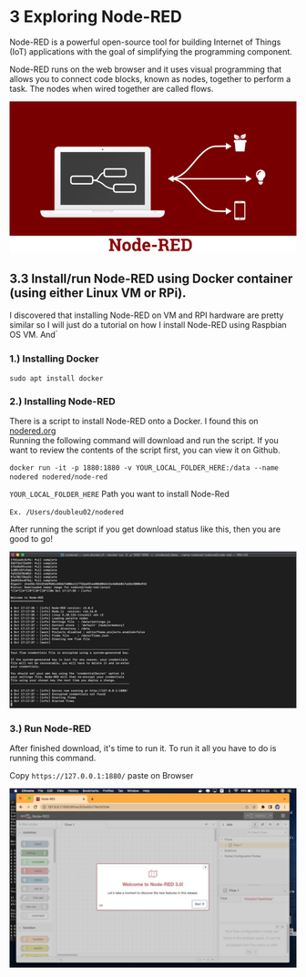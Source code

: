 # 3  Exploring Node-RED
Node-RED is a powerful open-source tool for building Internet of Things (IoT) applications with the goal of simplifying the programming component.  
  
Node-RED runs on the web browser and it uses visual programming that allows you to connect code blocks, known as nodes, together to perform a task. The nodes when wired together are called flows.  
  
![node-red](PIC_nodered/nodered_logo.png)  

## 3.3  Install/run Node-RED using Docker container (using either Linux VM or RPi).
I discovered that installing Node-RED on VM and RPI hardware are pretty similar so I will just do a tutorial on how I install Node-RED using Raspbian OS VM. And ่

### 1.) Installing Docker

``` 
sudo apt install docker
```


### 2.) Installing Node-RED
There is a script to install Node-RED onto a Docker. I found this on [nodered.org](https://nodered.org/docs/getting-started/docker)  
Running the following command will download and run the script. If you want to review the contents of the script first, you can view it on Github.  
```
docker run -it -p 1880:1880 -v YOUR_LOCAL_FOLDER_HERE:/data --name nodered nodered/node-red
```  

`YOUR_LOCAL_FOLDER_HERE` Path you want to install Node-Red

`Ex. /Users/doubleu02/nodered`

After running the script if you get download status like this, then you are good to go!  
  
![DLnodered](PIC_nodered/docker_install.jpg)  

### 3.) Run Node-RED
After finished download, it's time to run it. To run it all you have to do is running this command.  

Copy `https://127.0.0.1:1880/` paste on Browser 

![RUNnodered](PIC_nodered/docker_nodered.jpg)  
